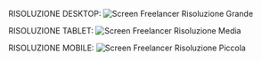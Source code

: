 RISOLUZIONE DESKTOP:
![Screen Freelancer Risoluzione Grande](https://github.com/EmanueleManno/Freelancer-Responsive/assets/128712265/0e287840-0c5f-4549-9df4-74d596391506)

RISOLUZIONE TABLET:
![Screen Freelancer Risoluzione Media](https://github.com/EmanueleManno/Freelancer-Responsive/assets/128712265/21640564-cf7f-4732-84a3-5ba076a011ed)

RISOLUZIONE MOBILE:
![Screen Freelancer Risoluzione Piccola](https://github.com/EmanueleManno/Freelancer-Responsive/assets/128712265/9949a4cb-f819-4710-810d-6c837dac6b6c)
